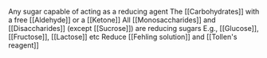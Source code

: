 Any sugar capable of acting as a reducing agent
The [[Carbohydrates]] with a free [[Aldehyde]] or a [[Ketone]]
All [[Monosaccharides]] and [[Disaccharides]] (except [[Sucrose]]) are reducing sugars
E.g., [[Glucose]], [[Fructose]], [[Lactose]] etc
Reduce [[Fehling solution]] and [[Tollen's reagent]]


